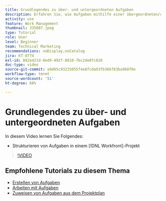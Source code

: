 ```yaml
---
title: Grundlegendes zu über- und untergeordneten Aufgaben
description: Erfahren Sie, wie Aufgaben mithilfe einer übergeordneten/untergeordneten Beziehung in einem Workfront-Projekt strukturiert sind.
activity: use
feature: Work Management
thumbnail: 335087.jpeg
type: Tutorial
role: User
level: Beginner
team: Technical Marketing
recommendations: noDisplay,noCatalog
jira: KT-8774
exl-id: 882e421d-8ed9-492f-8810-7bc2de8fc820
doc-type: video
source-git-commit: a9d85c93225055f4e8fcda93fb366f83ba960f0e
workflow-type: tm+mt
source-wordcount: '51'
ht-degree: 68%

---
```


# Grundlegendes zu über- und untergeordneten Aufgaben

In diesem Video lernen Sie Folgendes:

* Strukturieren von Aufgaben in einem [!DNL Workfront]-Projekt

>[!VIDEO](https://video.tv.adobe.com/v/335087/?quality=12&learn=on)

## Empfohlene Tutorials zu diesem Thema

* [Erstellen von Aufgaben](https://experienceleague.adobe.com/en/docs/workfront-learn/tutorials-workfront/manage-work/tasks/how-to-create-tasks)
* [Arbeiten mit Aufgaben](https://experienceleague.adobe.com/en/docs/workfront-learn/tutorials-workfront/manage-work/tasks/work-with-tasks)
* [Zuweisen von Aufgaben aus dem Projektplan](https://experienceleague.adobe.com/en/docs/workfront-learn/tutorials-workfront/manage-work/tasks/assign-tasks-from-the-project-plan)

